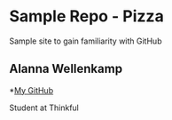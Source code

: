 # Sample Repo - Pizza

Sample site to gain familiarity with GitHub

## Alanna Wellenkamp

*[My GitHub](https://github.com/AlannaWellenkamp)

Student at Thinkful
